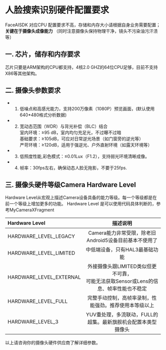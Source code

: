# 人脸搜索识别硬件配置要求
 FaceAISDK 对应CPU 配置要求不高，存储和内存大小请根据自身业务需要配置；  
 **关键在于摄像头成像能力** （同时注意摄像头保持物理干净，镜头不污染油污汗渍等）

## 一. 芯片，储存和内存要求
 芯片只要是ARM架构的CPU都支持，4核2.0 GHZ的64位CPU足够，目前不支持X86等其他架构。

## 二. 摄像头参数要求

- 1. 低噪点和高感光能力，支持200万像素（1080P）预览画面，(默认使用640*480格式分析数据)

- 2. 宽动态范围（WDR）与背光补偿（BLC）结合  
     室内环境：≥95 dB，室内均匀充足光，不过曝不过暗  
     基础要求：≥105dB，可应对日常逆光场景（如门窗旁的逆光等）    
     严苛环境：≥120dB，适用于强逆光、户外直射环境（如露天环境等）    

- 3. 低照度性能,彩色模式：≤0.01Lux（F1.2），支持弱光环境清晰成像。  
- 4. 帧率：30fps左右，确保动态人脸无拖影，不要于25fps.  

## 三. 摄像头硬件等级Camera Hardware Level
   Hardware Level从宏观上描述Camera设备具备的能力等级。每一个等级都是在前一个等级上增加更多的功能。
   Hardware Level 是可以使用代码具体判断的，参考MyCameraXFragment  

| Hardware Level        | 描述说明 |
|:----------------------|:----------------:|
| HARDWARE_LEVEL_LEGACY   |Camera能力非常受限，除老旧Android5设备目前基本不使用了| 
| HARDWARE_LEVEL_LIMITED  |中低端设备，只有HAL3最基础功能  |
| HARDWARE_LEVEL_EXTERNAL |外接摄像头跟LIMITED类似但更不可靠，<br>可能无法获取Sensor或Lens的信息、帧率性能也不稳定|
| HARDWARE_LEVEL_FULL     |完整手动控制，高帧率录制，性能强劲。推荐使用本等级以上 | 
| HARDWARE_LEVEL_3        |YUV重处理，多流联动，FULL的超集。最新旗舰机会配置本类型摄像头  | 

以上请咨询你的摄像头硬件供应商了解详细参数。